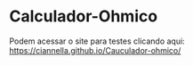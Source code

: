 # Calculador-Ohmico
 
 
 
 Podem acessar o site para testes clicando aqui: https://ciannella.github.io/Cauculador-ohmico/
